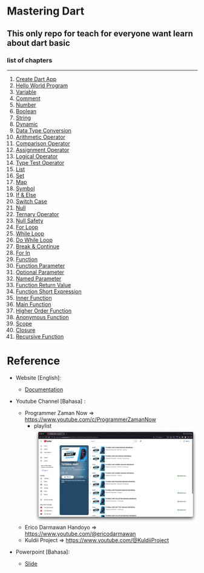 # Mastering Dart

## This only repo for teach for everyone want learn about dart basic

### list of chapters
---
1. [Create Dart App](docs/1_create_app.md)
2. [Hello World Program](resource/apps/basic_dart/README.md)
3. [Variable](docs/3_variable.md)
4. [Comment](docs/4_comment.md)
5. [Number](docs/5_number.md)
6. [Boolean](docs/6_bool.md)
7. [String](docs/7_string.md)
8. [Dynamic]()
9. [Data Type Conversion]()
10. [Arithmetic Operator]()
11. [Comparison Operator]()
12. [Assignment Operator]()
13. [Logical Operator]()
14. [Type Test Operator]()
15. [List]()
16. [Set]()
17. [Map]()
18. [Symbol]()
19. [If & Else]()
20. [Switch Case]()
21. [Null]()
22. [Ternary Operator]()
23. [Null Safety]()
24. [For Loop]()
25. [While Loop]()
26. [Do While Loop]()
27. [Break & Continue]()
28. [For In]()
29. [Function]()
30. [Function Parameter]()
31. [Optional Parameter]()
32. [Named Parameter]()
33. [Function Return Value]()
34. [Function Short Expression]()
35. [Inner Function]()
36. [Main Function]()
37. [Higher Order Function]()
38. [Anonymous Function]()
39. [Scope]()
40. [Closure]()
41. [Recursive Function]()

# Reference

* Website [English]:
  * [Documentation](https://dart.dev/guides/)

* Youtube Channel [Bahasa] :
  * Programmer Zaman Now => https://www.youtube.com/c/ProgrammerZamanNow
      * playlist
      [![playlist](resource/img/pzn_playlist_dart.png)](https://youtube.com/playlist?list=PL-CtdCApEFH9qVH17yCbWZICYopHj4vhn)
  * Erico Darmawan Handoyo => https://www.youtube.com/@ericodarmawan
  * Kuldii Project => https://www.youtube.com/@KuldiiProject

* Powerpoint [Bahasa]:
  * [Slide](https://docs.google.com/presentation/d/1h2TPQtSXoPaLlP9kXwLJWUUr4KLbdWtOBiWvDl0DB1E/view?usp=sharing)